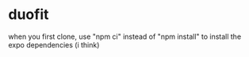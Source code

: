 # duofit
when you first clone, use "npm ci" instead of "npm install" to install the expo dependencies (i think)
